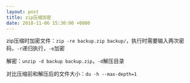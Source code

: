 ```yaml
---
layout: post
title: zip压缩加密
date: 2018-11-06 15:30:00 +0800
---
```


zip压缩时加密文件：`zip -re backup.zip backup/`，执行时需要输入两次密码，`-r`递归执行，`-e`加密

解密：`unzip -d backup backup.zip`，`-d`解压目录

对比压缩前和解压后的文件大小：`du -h --max-depth=1`